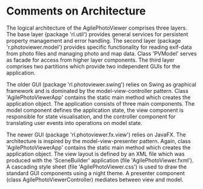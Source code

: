 # Comments on Architecture #

The logical architecture of the AgilePhotoViewer comprises three layers. The base layer (package 'rl.util') provides general services for persistent property management and
error handling. The second layer (package 'r.photoviewer.model') provides specific 
functionality for reading exif-data from photo files and managing photo and map data.
Class 'PVModel' serves as facade for access from higher layer components.
The third layer comprises two partitions which provide two independent GUIs for the application.

The older GUI (package 'rl.photoviewer.swing') relies on Swing as
graphical framework and is dominated by the model-view-controller
pattern. Class 'AgilePhotoViewerApp' contains the static main method which creates
the application object. The application consists of three main components. The model
component defines the application state, the view component is responsible for state
visualisation, and the controller component for translating user events into
operations on model state.

The newer GUI (package 'rl.photoviewer.fx.view') relies on JavaFX. The architecture
is inspired by the model-view-presenter pattern. Again, class 'AgilePhotoViewerApp' contains the
static main method which creates the application object. The view layout is defined
by an XML file which was produced with the 'SceneBuilder' application
(file 'AgilePhotoViewer.fxml'). A cascading style sheet (file 'AgilePhotoViewer.css') is used to
draw the standard GUI components using a night theme. A presenter component
(class AgilePhotoViewerController) mediates between view and model.
